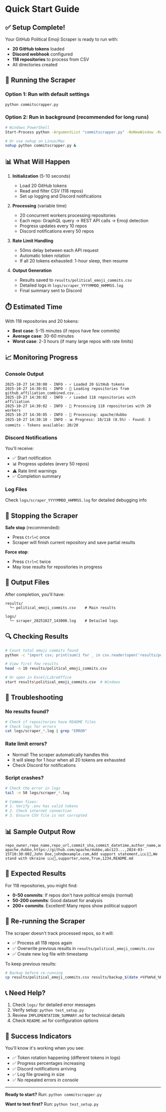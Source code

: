# Quick Start Guide

## ✅ Setup Complete!

Your GitHub Political Emoji Scraper is ready to run with:
- **20 GitHub tokens** loaded
- **Discord webhook** configured  
- **118 repositories** to process from CSV
- All directories created

## 🚀 Running the Scraper

### Option 1: Run with default settings
```bash
python commitscrapper.py
```

### Option 2: Run in background (recommended for long runs)
```bash
# Windows PowerShell
Start-Process python -ArgumentList "commitscrapper.py" -NoNewWindow -RedirectStandardOutput "logs\stdout.log" -RedirectStandardError "logs\stderr.log"

# Or use nohup on Linux/Mac
nohup python commitscrapper.py &
```

## 📊 What Will Happen

1. **Initialization** (5-10 seconds)
   - Load 20 GitHub tokens
   - Read and filter CSV (118 repos)
   - Set up logging and Discord notifications

2. **Processing** (variable time)
   - 20 concurrent workers processing repositories
   - Each repo: GraphQL query → REST API calls → Emoji detection
   - Progress updates every 10 repos
   - Discord notifications every 50 repos

3. **Rate Limit Handling**
   - 50ms delay between each API request
   - Automatic token rotation
   - If all 20 tokens exhausted: 1-hour sleep, then resume

4. **Output Generation**
   - Results saved to `results/political_emoji_commits.csv`
   - Detailed logs in `logs/scraper_YYYYMMDD_HHMMSS.log`
   - Final summary sent to Discord

## ⏱️ Estimated Time

With 118 repositories and 20 tokens:
- **Best case**: 5-15 minutes (if repos have few commits)
- **Average case**: 30-60 minutes
- **Worst case**: 2-3 hours (if many large repos with rate limits)

## 📈 Monitoring Progress

### Console Output
```
2025-10-27 14:30:00 - INFO - ✓ Loaded 20 GitHub tokens
2025-10-27 14:30:01 - INFO - 📖 Loading repositories from github_affiliation_combined.csv...
2025-10-27 14:30:02 - INFO - ✓ Loaded 118 repositories with affiliation
2025-10-27 14:30:02 - INFO - 🎯 Processing 118 repositories with 20 workers
2025-10-27 14:30:05 - INFO - 📂 Processing: apache/dubbo
2025-10-27 14:30:10 - INFO - 📊 Progress: 10/118 (8.5%) - Found: 3 commits - Tokens available: 20/20
```

### Discord Notifications
You'll receive:
- ✅ Start notification
- 📊 Progress updates (every 50 repos)
- ⚠️ Rate limit warnings
- ✅ Completion summary

### Log Files
Check `logs/scraper_YYYYMMDD_HHMMSS.log` for detailed debugging info

## 🛑 Stopping the Scraper

**Safe stop** (recommended):
- Press `Ctrl+C` once
- Scraper will finish current repository and save partial results

**Force stop**:
- Press `Ctrl+C` twice
- May lose results for repositories in progress

## 📁 Output Files

After completion, you'll have:

```
results/
  └─ political_emoji_commits.csv    # Main results

logs/
  └─ scraper_20251027_143000.log    # Detailed logs
```

## 🔍 Checking Results

```bash
# Count total emoji commits found
python -c "import csv; print(sum(1 for _ in csv.reader(open('results/political_emoji_commits.csv'))) - 1)"

# View first few results
head -n 10 results/political_emoji_commits.csv

# Or open in Excel/LibreOffice
start results\political_emoji_commits.csv  # Windows
```

## 🐛 Troubleshooting

### No results found?
```bash
# Check if repositories have README files
# Check logs for errors
cat logs/scraper_*.log | grep "ERROR"
```

### Rate limit errors?
- Normal! The scraper automatically handles this
- It will sleep for 1 hour when all 20 tokens are exhausted
- Check Discord for notifications

### Script crashes?
```bash
# Check the error in logs
tail -n 50 logs/scraper_*.log

# Common fixes:
# 1. Verify .env has valid tokens
# 2. Check internet connection
# 3. Ensure CSV file is not corrupted
```

## 📊 Sample Output Row

```csv
repo_owner,repo_name,repo_url,commit_sha,commit_datetime,author_name,author_email,commit_message,emojis_detected,readme_additions_snippet,deepseek_affiliation,chatgpt_affiliation,is_pull_request,pr_number,readme_file_path
apache,dubbo,https://github.com/apache/dubbo,abc123...,2024-03-15T10:30:00Z,John Doe,john@example.com,Add support statement,🇺🇦|💙,We stand with Ukraine 🇺🇦💙,supporter,none,True,1234,README.md
```

## 🎯 Expected Results

For 118 repositories, you might find:
- **0-50 commits**: If repos don't have political emojis (normal)
- **50-200 commits**: Good dataset for analysis
- **200+ commits**: Excellent! Many repos show political support

## 🔄 Re-running the Scraper

The scraper doesn't track processed repos, so it will:
- ✅ Process all 118 repos again
- ✅ Overwrite previous results in `results/political_emoji_commits.csv`
- ✅ Create new log file with timestamp

To keep previous results:
```bash
# Backup before re-running
cp results/political_emoji_commits.csv results/backup_$(date +%Y%m%d_%H%M%S).csv
```

## 📞 Need Help?

1. Check `logs/` for detailed error messages
2. Verify setup: `python test_setup.py`
3. Review `IMPLEMENTATION_SUMMARY.md` for technical details
4. Check `README.md` for configuration options

## 🎉 Success Indicators

You'll know it's working when you see:
- ✅ Token rotation happening (different tokens in logs)
- ✅ Progress percentages increasing
- ✅ Discord notifications arriving
- ✅ Log file growing in size
- ✅ No repeated errors in console

---

**Ready to start?** Run: `python commitscrapper.py`

**Want to test first?** Run: `python test_setup.py`
